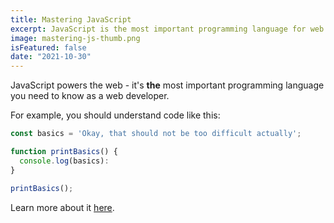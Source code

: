 ```yaml
---
title: Mastering JavaScript
excerpt: JavaScript is the most important programming language for web development. You probably don't know it well enough!
image: mastering-js-thumb.png
isFeatured: false
date: "2021-10-30"
---
```


JavaScript powers the web - it's **the** most important programming language you need to know as a web developer.

For example, you should understand code like this:

<!-- Way to add code snippet in markdown below 3 backticks with file extension -->

```js
const basics = 'Okay, that should not be too difficult actually';

function printBasics() {
  console.log(basics):
}

printBasics();
```

Learn more about it [here](https://academind.com).
